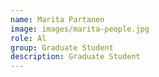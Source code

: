 ```yaml
---
name: Marita Partanen
image: images/marita-people.jpg
role: Al
group: Graduate Student  
description: Graduate Student
---
```

